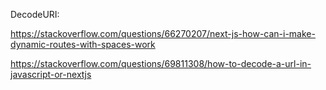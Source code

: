 DecodeURI:

https://stackoverflow.com/questions/66270207/next-js-how-can-i-make-dynamic-routes-with-spaces-work

https://stackoverflow.com/questions/69811308/how-to-decode-a-url-in-javascript-or-nextjs
